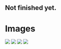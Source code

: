 ## Not finished yet.

# Images

<img src="./src/public/Login.gif">
<img src="./src/public/img1.png">
<img src="./src/public/img2.png">
<img src="./src/public/img3.png">
